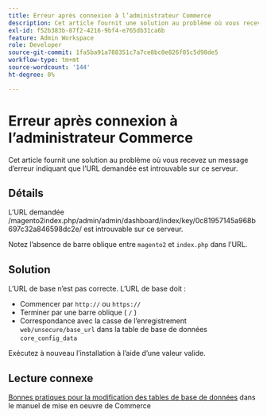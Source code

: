 ```yaml
---
title: Erreur après connexion à l’administrateur Commerce
description: Cet article fournit une solution au problème où vous recevez un message d’erreur indiquant que l’URL demandée est introuvable sur ce serveur.
exl-id: f52b383b-87f2-4216-9bf4-e765db31ca6b
feature: Admin Workspace
role: Developer
source-git-commit: 1fa5ba91a788351c7a7ce8bc0e826f05c5d98de5
workflow-type: tm+mt
source-wordcount: '144'
ht-degree: 0%

---
```


# Erreur après connexion à l’administrateur Commerce

Cet article fournit une solution au problème où vous recevez un message d’erreur indiquant que l’URL demandée est introuvable sur ce serveur.

## Détails

L’URL demandée /magento2index.php/admin/admin/dashboard/index/key/0c81957145a968b697c32a846598dc2e/ est introuvable sur ce serveur.

Notez l’absence de barre oblique entre `magento2` et `index.php` dans l’URL.

## Solution

L’URL de base n’est pas correcte. L’URL de base doit :

* Commencer par `http://` ou `https://`
* Terminer par une barre oblique ( `/` )
* Correspondance avec la casse de l’enregistrement `web/unsecure/base_url` dans la table de base de données `core_config_data`

Exécutez à nouveau l’installation à l’aide d’une valeur valide.

## Lecture connexe

[&#x200B; Bonnes pratiques pour la modification des tables de base de données](https://experienceleague.adobe.com/fr/docs/commerce-operations/implementation-playbook/best-practices/development/modifying-core-and-third-party-tables#why-adobe-recommends-avoiding-modifications) dans le manuel de mise en oeuvre de Commerce

